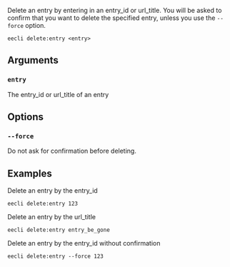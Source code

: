 Delete an entry by entering in an entry_id or url_title. You will be asked to confirm that you want to delete the specified entry, unless you use the `--force` option.

```
eecli delete:entry <entry>
```

## Arguments

### `entry`

The entry_id or url_title of an entry

## Options

### `--force`

Do not ask for confirmation before deleting.

## Examples

Delete an entry by the entry_id

```
eecli delete:entry 123
```

Delete an entry by the url_title

```
eecli delete:entry entry_be_gone
```

Delete an entry by the entry_id without confirmation

```
eecli delete:entry --force 123
```